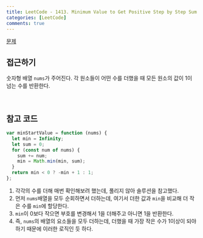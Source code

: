 ```yaml
---
title: LeetCode - 1413. Minimum Value to Get Positive Step by Step Sum
categories: [LeetCode]
comments: true
---
```


[문제](https://leetcode.com/problems/minimum-value-to-get-positive-step-by-step-sum/)

## 접근하기

숫자형 배열 `nums`가 주어진다. 각 원소들이 어떤 수를 더했을 때 모든 원소의 값이 1이 넘는 수를 반환한다.

<br>

## 참고 코드

```js
var minStartValue = function (nums) {
  let min = Infinity;
  let sum = 0;
  for (const num of nums) {
    sum += num;
    min = Math.min(min, sum);
  }
  return min < 0 ? -min + 1 : 1;
};
```

1. 각각의 수를 더해 매번 확인해보려 했는데, 풀리지 않아 솔루션을 참고했다.
2. 먼저 `nums`배열을 모두 순회하면서 더하는데, 여기서 더한 값과 `min`을 비교해 더 작은 수를 `min`에 할당한다.
3. `min`이 0보다 작으면 부호를 변경해서 1을 더해주고 아니면 1을 반환한다.
4. 즉, `nums`의 배열의 요소들을 모두 더하는데, 더했을 때 가장 작은 수가 1이상이 되야 하기 때문에 이러한 로직인 듯 하다.
